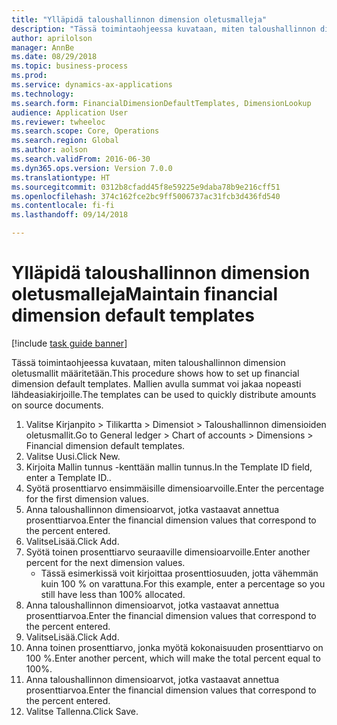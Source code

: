 ```yaml
--- 
title: "Ylläpidä taloushallinnon dimension oletusmalleja"
description: "Tässä toimintaohjeessa kuvataan, miten taloushallinnon dimension oletusmallit määritetään."
author: aprilolson
manager: AnnBe
ms.date: 08/29/2018
ms.topic: business-process
ms.prod: 
ms.service: dynamics-ax-applications
ms.technology: 
ms.search.form: FinancialDimensionDefaultTemplates, DimensionLookup
audience: Application User
ms.reviewer: twheeloc
ms.search.scope: Core, Operations
ms.search.region: Global
ms.author: aolson
ms.search.validFrom: 2016-06-30
ms.dyn365.ops.version: Version 7.0.0
ms.translationtype: HT
ms.sourcegitcommit: 0312b8cfadd45f8e59225e9daba78b9e216cff51
ms.openlocfilehash: 374c162fce2bc9ff5006737ac31fcb3d436fd540
ms.contentlocale: fi-fi
ms.lasthandoff: 09/14/2018

---
```

# <a name="maintain-financial-dimension-default-templates"></a><span data-ttu-id="338eb-103">Ylläpidä taloushallinnon dimension oletusmalleja</span><span class="sxs-lookup"><span data-stu-id="338eb-103">Maintain financial dimension default templates</span></span>

[!include [task guide banner](../../includes/task-guide-banner.md)]

<span data-ttu-id="338eb-104">Tässä toimintaohjeessa kuvataan, miten taloushallinnon dimension oletusmallit määritetään.</span><span class="sxs-lookup"><span data-stu-id="338eb-104">This procedure shows how to set up financial dimension default templates.</span></span> <span data-ttu-id="338eb-105">Mallien avulla summat voi jakaa nopeasti lähdeasiakirjoille.</span><span class="sxs-lookup"><span data-stu-id="338eb-105">The templates can be used to quickly distribute amounts on source documents.</span></span>

1. <span data-ttu-id="338eb-106">Valitse Kirjanpito > Tilikartta > Dimensiot > Taloushallinnon dimensioiden oletusmallit.</span><span class="sxs-lookup"><span data-stu-id="338eb-106">Go to General ledger > Chart of accounts > Dimensions > Financial dimension default templates.</span></span>
2. <span data-ttu-id="338eb-107">Valitse Uusi.</span><span class="sxs-lookup"><span data-stu-id="338eb-107">Click New.</span></span>
3. <span data-ttu-id="338eb-108">Kirjoita Mallin tunnus -kenttään mallin tunnus.</span><span class="sxs-lookup"><span data-stu-id="338eb-108">In the Template ID field, enter a Template ID..</span></span>
4. <span data-ttu-id="338eb-109">Syötä prosenttiarvo ensimmäisille dimensioarvoille.</span><span class="sxs-lookup"><span data-stu-id="338eb-109">Enter the percentage for the first dimension values.</span></span>
5. <span data-ttu-id="338eb-110">Anna taloushallinnon dimensioarvot, jotka vastaavat annettua prosenttiarvoa.</span><span class="sxs-lookup"><span data-stu-id="338eb-110">Enter the financial dimension values that correspond to the percent entered.</span></span>
6. <span data-ttu-id="338eb-111">ValitseLisää.</span><span class="sxs-lookup"><span data-stu-id="338eb-111">Click Add.</span></span>
7. <span data-ttu-id="338eb-112">Syötä toinen prosenttiarvo seuraaville dimensioarvoille.</span><span class="sxs-lookup"><span data-stu-id="338eb-112">Enter another percent for the next dimension values.</span></span>
    * <span data-ttu-id="338eb-113">Tässä esimerkissä voit kirjoittaa prosenttiosuuden, jotta vähemmän kuin 100 % on varattuna.</span><span class="sxs-lookup"><span data-stu-id="338eb-113">For this example, enter a percentage so you still have less than 100% allocated.</span></span>  
8. <span data-ttu-id="338eb-114">Anna taloushallinnon dimensioarvot, jotka vastaavat annettua prosenttiarvoa.</span><span class="sxs-lookup"><span data-stu-id="338eb-114">Enter the financial dimension values that correspond to the percent entered.</span></span>
9. <span data-ttu-id="338eb-115">ValitseLisää.</span><span class="sxs-lookup"><span data-stu-id="338eb-115">Click Add.</span></span>
10. <span data-ttu-id="338eb-116">Anna toinen prosenttiarvo, jonka myötä kokonaisuuden prosenttiarvo on 100 %.</span><span class="sxs-lookup"><span data-stu-id="338eb-116">Enter another percent, which will make the total percent equal to 100%.</span></span>
11. <span data-ttu-id="338eb-117">Anna taloushallinnon dimensioarvot, jotka vastaavat annettua prosenttiarvoa.</span><span class="sxs-lookup"><span data-stu-id="338eb-117">Enter the financial dimension values that correspond to the percent entered.</span></span>
12. <span data-ttu-id="338eb-118">Valitse Tallenna.</span><span class="sxs-lookup"><span data-stu-id="338eb-118">Click Save.</span></span>


